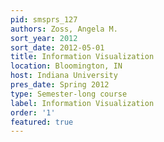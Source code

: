```yaml
---
pid: smsprs_127
authors: Zoss, Angela M.
sort_year: 2012
sort_date: 2012-05-01
title: Information Visualization
location: Bloomington, IN
host: Indiana University
pres_date: Spring 2012
type: Semester-long course
label: Information Visualization
order: '1'
featured: true
---
```

